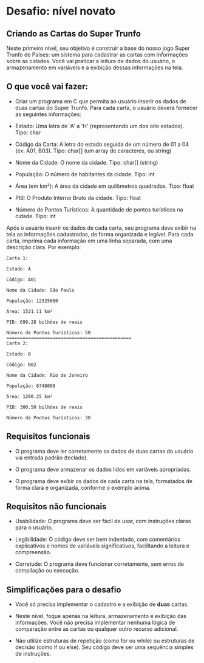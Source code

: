 # Desafio: nível novato
## Criando as Cartas do Super Trunfo


Neste primeiro nível, seu objetivo é construir a base do nosso jogo Super Trunfo de Países: um sistema para cadastrar as cartas com informações sobre as cidades. Você vai praticar a leitura de dados do usuário, o armazenamento em variáveis e a exibição dessas informações na tela.


## O que você vai fazer:
- Criar um programa em C que permita ao usuário inserir os dados de duas cartas do Super Trunfo. Para cada carta, o usuário deverá fornecer as seguintes informações:

- Estado: Uma letra de 'A' a 'H' (representando um dos oito estados). Tipo: char
 
- Código da Carta: A letra do estado seguida de um número de 01 a 04 (ex: A01, B03). Tipo: char[] (um array de caracteres, ou string)
 
- Nome da Cidade: O nome da cidade. Tipo: char[] (string)
 
- População: O número de habitantes da cidade. Tipo: int
 
- Área (em km²): A área da cidade em quilômetros quadrados. Tipo: float
 
- PIB: O Produto Interno Bruto da cidade. Tipo: float
 
- Número de Pontos Turísticos: A quantidade de pontos turísticos na cidade. Tipo: int
 
Após o usuário inserir os dados de cada carta, seu programa deve exibir na tela as informações cadastradas, de forma organizada e legível. Para cada carta, imprima cada informação em uma linha separada, com uma descrição clara. Por exemplo:
```plaintext
Carta 1:

Estado: A

Código: A01

Nome da Cidade: São Paulo

População: 12325000

Área: 1521.11 km²

PIB: 699.28 bilhões de reais

Número de Pontos Turísticos: 50
==============================================
Carta 2:

Estado: B

Código: B02

Nome da Cidade: Rio de Janeiro

População: 6748000

Área: 1200.25 km²

PIB: 300.50 bilhões de reais

Número de Pontos Turísticos: 30    
```

## Requisitos funcionais
- O programa deve ler corretamente os dados de duas cartas do usuário via entrada padrão (teclado).
 
- O programa deve armazenar os dados lidos em variáveis apropriadas.
 
- O programa deve exibir os dados de cada carta na tela, formatados de forma clara e organizada, conforme o exemplo acima.

## Requisitos não funcionais
- Usabilidade: O programa deve ser fácil de usar, com instruções claras para o usuário.
 
- Legibilidade: O código deve ser bem indentado, com comentários explicativos e nomes de variáveis significativos, facilitando a leitura e compreensão.
 
- Corretude: O programa deve funcionar corretamente, sem erros de compilação ou execução.

## Simplificações para o desafio
- Você só precisa implementar o cadastro e a exibição de **duas** cartas.

- Neste nível, foque apenas na leitura, armazenamento e exibição das informações. Você não precisa implementar nenhuma lógica de comparação entre as cartas ou qualquer outro recurso adicional.

- Não utilize estruturas de repetição (como for ou while) ou estruturas de decisão (como if ou else). Seu código deve ser uma sequência simples de instruções.
